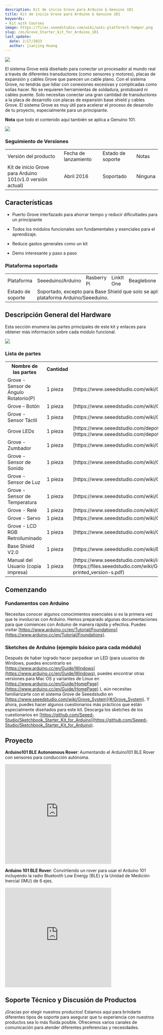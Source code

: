 ```yaml
---
description: Kit de inicio Grove para Arduino & Genuino 101
title: Kit de inicio Grove para Arduino & Genuino 101
keywords:
- Kit with Courses
image: https://files.seeedstudio.com/wiki/wiki-platform/S-tempor.png
slug: /es/Grove_Starter_kit_for_Arduino_101
last_update:
  date: 2/17/2023
  author: jianjing Huang
---
```


<!-- ---
name: Kit de inicio Grove para Arduino&Genuino 101
category: Arduino
bzurl:  https://www.seeedstudio.com/Grove-Starter-kit-for-Arduino%26Genuino-101-p-2664.html
oldwikiname: Grove Starter kit for Arduino&Genuino 101
prodimagename: Grove_Starter_kit_for_Arduino_101product_view_1024_s.jpg
surveyurl: https://www.research.net/r/Grove_Starter_kit_for_Arduino_101
sku:    110020109
--- -->

![](https://files.seeedstudio.com/wiki/Grove_Starter_kit_for_Arduino_101/img/Grove_Starter_kit_for_Arduino_101product_view_1024_s.jpg)

El sistema Grove está diseñado para conectar un procesador al mundo real a través de diferentes transductores (como sensores y motores), placas de expansión y cables Grove que parecen un cable plano. Con el sistema Grove, no tendrás que lidiar con conexiones excesivas y complicadas como solías hacer. No se requieren herramientas de soldadura, protoboard ni cables puente. Solo necesitas conectar una gran cantidad de transductores a la placa de desarrollo con placas de expansión base shield y cables Grove. El sistema Grove es muy útil para acelerar el proceso de desarrollo de tu proyecto, especialmente para un principiante.

**Nota** que todo el contenido aquí también se aplica a Genuino 101.

[![](https://files.seeedstudio.com/wiki/Seeed-WiKi/docs/images/300px-Get_One_Now_Banner-ragular.png)](https://www.seeedstudio.com/Grove-Starter-kit-for-Arduino%26Genuino-101-p-2664.html)

### Seguimiento de Versiones

<table>
  <tbody>
    <tr>
      <td>Versión del producto</td>
      <td>Fecha de lanzamiento</td>
      <td>Estado de soporte</td>
      <td>Notas</td>
    </tr>
    <tr>
      <td>Kit de inicio Grove para Arduino 101(v1.0 versión actual)</td>
      <td>Abril 2016</td>
      <td>Soportado</td>
      <td>Ninguna</td>
    </tr>
  </tbody>
</table>

## Características

* Puerto Grove interfazado para ahorrar tiempo y reducir dificultades para un principiante

* Todos los módulos funcionales son fundamentales y esenciales para el aprendizaje.

* Reduce gastos generales como un kit

* Demo interesante y paso a paso

### Plataforma soportada

<table>
  <tbody>
    <tr>
      <td>Plataforma</td>
      <td>Seeeduino/Arduino</td>
      <td>Rasberry Pi</td>
      <td>LinkIt One</td>
      <td>Beaglebone</td>
      <td>LinkIt ONE</td>
    </tr>
    <tr>
      <td>Estado de soporte</td>
      <td colSpan="5">Soportado, excepto para Base Shield que solo se aplica a la plataforma Arduino/Seeeduino.</td>
    </tr>
  </tbody>
</table>

## Descripción General del Hardware

Esta sección enumera las partes principales de este kit y enlaces para obtener más información sobre cada módulo funcional.

![](https://files.seeedstudio.com/wiki/Grove_Starter_kit_for_Arduino_101/img/Grove_Starter_kit_for_Arduino_101_parts_s.jpg)

### **Lista de partes**

<table>
  <tbody>
    <tr>
      <th>Nombre de las partes</th>
      <th>Cantidad</th>
      <th>Enlaces para más información</th>
    </tr>
    <tr>
      <td>Grove - Sensor de Ángulo Rotatorio(P)</td>
      <td>1 pieza</td>
      <td>[https://www.seeedstudio.com/wiki/Grove_-_Rotary_Angle_Sensor](/es/Grove-Rotary_Angle_Sensor)</td>
    </tr>
    <tr>
      <td>Grove – Botón</td>
      <td>1 pieza</td>
      <td>[https://www.seeedstudio.com/wiki/Grove_-_Button](/es/Grove-Button)</td>
    </tr>
    <tr>
      <td>Grove - Sensor Táctil</td>
      <td>1 pieza</td>
      <td>[https://www.seeedstudio.com/wiki/Grove_-_Touch_Sensor](/es/Grove-Touch_Sensor)</td>
    </tr>
    <tr>
      <td>Grove LEDs</td>
      <td>1 pieza</td>
      <td>[https://www.seeedstudio.com/depot/s/GROVE%2520LED.html?search_in_description=0](https://www.seeedstudio.com/depot/s/GROVE%2520LED.html?search_in_description=0)</td>
    </tr>
    <tr>
      <td>Grove - Zumbador</td>
      <td>1 pieza</td>
      <td>[https://www.seeedstudio.com/wiki/Grove_-_Buzzer](/es/Grove-Buzzer)</td>
    </tr>
    <tr>
      <td>Grove - Sensor de Sonido</td>
      <td>1 pieza</td>
      <td>[https://www.seeedstudio.com/wiki/Grove_-_Sound_Sensor](/es/Grove-Sound_Sensor)</td>
    </tr>
    <tr>
      <td>Grove - Sensor de Luz</td>
      <td>1 pieza</td>
      <td>[https://www.seeedstudio.com/wiki/Grove_-_Light_Sensor_v1.2](/es/Grove-Light_Sensor)</td>
    </tr>
    <tr>
      <td>Grove - Sensor de Temperatura</td>
      <td>1 pieza</td>
      <td>[https://www.seeedstudio.com/wiki/Grove_-_Temperature_Sensor](/es/Grove-Temperature_Sensor)</td>
    </tr>
    <tr>
      <td>Grove - Relé</td>
      <td>1 pieza</td>
      <td>[https://www.seeedstudio.com/wiki/Grove_-_Relay](/es/Grove-Relay)</td>
    </tr>
    <tr>
      <td>Grove - Servo</td>
      <td>1 pieza</td>
      <td>[https://www.seeedstudio.com/wiki/Grove_-_Servo](/es/Grove-Servo)</td>
    </tr>
    <tr>
      <td>Grove - LCD RGB Retroiluminado</td>
      <td>1 pieza</td>
      <td>[https://www.seeedstudio.com/wiki/Grove_-_LCD_RGB_Backlight](/es/Grove-LCD_RGB_Backlight)</td>
    </tr>
    <tr>
      <td>Base Shield V2.0</td>
      <td>1 pieza</td>
      <td>[https://www.seeedstudio.com/wiki/Base_Shield_v2](/es/Base_Shield_V2)</td>
    </tr>
    <tr>
      <td>Manual del Usuario (copia impresa)</td>
      <td>1 pieza</td>
      <td>[https://www.seeedstudio.com/wiki/images/2/2e/Grove_Starter_Kit_arduino_101_manual%28printed_version%29_s.pdf](https://files.seeedstudio.com/wiki/Grove_Starter_kit_for_Arduino_101/res/Grove_Starter_Kit_arduino_101_manual-printed_version-s.pdf)</td>
    </tr>
  </tbody>
</table>

## Comenzando

### Fundamentos con Arduino

Necesitas conocer algunos conocimientos esenciales si es la primera vez que te involucras con Arduino. Hemos preparado algunas documentaciones para que comiences con Arduino de manera rápida y efectiva. Puedes visitar [https://www.arduino.cc/en/Tutorial/Foundations](https://www.arduino.cc/en/Tutorial/Foundations).

### Sketches de Arduino (ejemplo básico para cada módulo)

Después de haber logrado hacer parpadear un LED (para usuarios de Windows, puedes encontrarlo en [https://www.arduino.cc/en/Guide/Windows](https://www.arduino.cc/en/Guide/Windows), puedes encontrar otras versiones para Mac OS y variantes de Linux en [https://www.arduino.cc/en/Guide/HomePage](https://www.arduino.cc/en/Guide/HomePage) ), aún necesitas familiarizarte con el sistema Grove de Seeedstudio en [https://www.seeedstudio.com/wiki/Grove_System](#/Grove_System). Y ahora, puedes hacer algunos cuestionarios más prácticos que están especialmente diseñados para este kit. Descarga los sketches de los cuestionarios en [https://github.com/Seeed-Studio/Sketchbook_Starter_Kit_for_Arduino](https://github.com/Seeed-Studio/Sketchbook_Starter_Kit_for_Arduino).

## Proyecto

**Arduino101 BLE Autonomous Rover**: Aumentando el Arduino101 BLE Rover con sensores para conducción autónoma.

<iframe frameborder='0' height='327.5' scrolling='no' src='https://www.hackster.io/31926/arduino101-ble-autonomous-rover-2cb19f/embed' width='350'></iframe>

**Arduino 101 BLE Rover**: Convirtiendo un rover para usar el Arduino 101 incluyendo la radio Bluetooth Low Energy (BLE) y la Unidad de Medición Inercial (IMU) de 6 ejes.

<iframe frameborder='0' height='327.5' scrolling='no' src='https://www.hackster.io/shadeydave/arduino-101-ble-rover-05fa85/embed' width='350'></iframe>

## Soporte Técnico y Discusión de Productos

¡Gracias por elegir nuestros productos! Estamos aquí para brindarte diferentes tipos de soporte para asegurar que tu experiencia con nuestros productos sea lo más fluida posible. Ofrecemos varios canales de comunicación para atender diferentes preferencias y necesidades.

<div class="button_tech_support_container">
<a href="https://forum.seeedstudio.com/" class="button_forum"></a> 
<a href="https://www.seeedstudio.com/contacts" class="button_email"></a>
</div>

<div class="button_tech_support_container">
<a href="https://discord.gg/eWkprNDMU7" class="button_discord"></a> 
<a href="https://github.com/Seeed-Studio/wiki-documents/discussions/69" class="button_discussion"></a>
</div>
